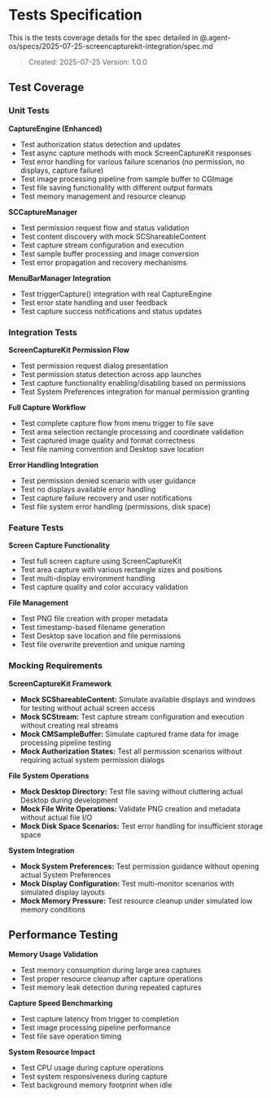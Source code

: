 # Tests Specification

This is the tests coverage details for the spec detailed in @.agent-os/specs/2025-07-25-screencapturekit-integration/spec.md

> Created: 2025-07-25
> Version: 1.0.0

## Test Coverage

### Unit Tests

**CaptureEngine (Enhanced)**
- Test authorization status detection and updates
- Test async capture methods with mock ScreenCaptureKit responses
- Test error handling for various failure scenarios (no permission, no displays, capture failure)
- Test image processing pipeline from sample buffer to CGImage
- Test file saving functionality with different output formats
- Test memory management and resource cleanup

**SCCaptureManager**
- Test permission request flow and status validation
- Test content discovery with mock SCShareableContent
- Test capture stream configuration and execution
- Test sample buffer processing and image conversion
- Test error propagation and recovery mechanisms

**MenuBarManager Integration**
- Test triggerCapture() integration with real CaptureEngine
- Test error state handling and user feedback
- Test capture success notifications and status updates

### Integration Tests

**ScreenCaptureKit Permission Flow**
- Test permission request dialog presentation
- Test permission status detection across app launches
- Test capture functionality enabling/disabling based on permissions
- Test System Preferences integration for manual permission granting

**Full Capture Workflow**
- Test complete capture flow from menu trigger to file save
- Test area selection rectangle processing and coordinate validation
- Test captured image quality and format correctness
- Test file naming convention and Desktop save location

**Error Handling Integration**
- Test permission denied scenario with user guidance
- Test no displays available error handling
- Test capture failure recovery and user notifications
- Test file system error handling (permissions, disk space)

### Feature Tests

**Screen Capture Functionality**
- Test full screen capture using ScreenCaptureKit
- Test area capture with various rectangle sizes and positions
- Test multi-display environment handling
- Test capture quality and color accuracy validation

**File Management**
- Test PNG file creation with proper metadata
- Test timestamp-based filename generation
- Test Desktop save location and file permissions
- Test file overwrite prevention and unique naming

### Mocking Requirements

**ScreenCaptureKit Framework**
- **Mock SCShareableContent:** Simulate available displays and windows for testing without actual screen access
- **Mock SCStream:** Test capture stream configuration and execution without creating real streams
- **Mock CMSampleBuffer:** Simulate captured frame data for image processing pipeline testing
- **Mock Authorization States:** Test all permission scenarios without requiring actual system permission dialogs

**File System Operations**
- **Mock Desktop Directory:** Test file saving without cluttering actual Desktop during development
- **Mock File Write Operations:** Validate PNG creation and metadata without actual file I/O
- **Mock Disk Space Scenarios:** Test error handling for insufficient storage space

**System Integration**
- **Mock System Preferences:** Test permission guidance without opening actual System Preferences
- **Mock Display Configuration:** Test multi-monitor scenarios with simulated display layouts
- **Mock Memory Pressure:** Test resource cleanup under simulated low memory conditions

## Performance Testing

**Memory Usage Validation**
- Test memory consumption during large area captures
- Test proper resource cleanup after capture operations
- Test memory leak detection during repeated captures

**Capture Speed Benchmarking**
- Test capture latency from trigger to completion
- Test image processing pipeline performance
- Test file save operation timing

**System Resource Impact**
- Test CPU usage during capture operations
- Test system responsiveness during capture
- Test background memory footprint when idle